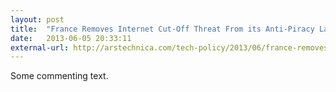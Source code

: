 ```yaml
---
layout: post
title:  "France Removes Internet Cut-Off Threat From its Anti-Piracy Law"
date:   2013-06-05 20:33:11
external-url: http://arstechnica.com/tech-policy/2013/06/france-removes-internet-cut-off-threat-from-its-anti-piracy-law/
---
```


Some commenting text.